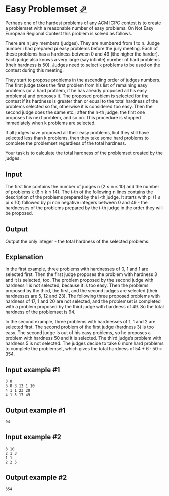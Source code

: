 # Easy Problemset [⬀](https://www.e-olymp.com/en/problems/7565)
Perhaps one of the hardest problems of any ACM ICPC contest is to create a problemset with a reasonable number of easy problems. On Not Easy European Regional Contest this problem is solved as follows.

There are n jury members (judges). They are numbered from 1 to n. Judge number i had prepared pi easy problems before the jury meeting. Each of these problems has a hardness between 0 and 49 (the higher the harder). Each judge also knows a very large (say infinite) number of hard problems (their hardness is 50). Judges need to select k problems to be used on the contest during this meeting.

They start to propose problems in the ascending order of judges numbers. The first judge takes the first problem from his list of remaining easy problems (or a hard problem, if he has already proposed all his easy problems) and proposes it. The proposed problem is selected for the contest if its hardness is greater than or equal to the total hardness of the problems selected so far, otherwise it is considered too easy. Then the second judge does the same etc.; after the n-th judge, the first one proposes his next problem, and so on. This procedure is stopped immediately when k problems are selected.

If all judges have proposed all their easy problems, but they still have selected less than k problems, then they take some hard problems to complete the problemset regardless of the total hardness.

Your task is to calculate the total hardness of the problemset created by the judges.

## Input
The first line contains the number of judges n (2 ≤ n ≤ 10) and the number of problems k (8 ≤ k ≤ 14). The i-th of the following n lines contains the description of the problems prepared by the i-th judge. It starts with pi (1 ≤ pi ≤ 10) followed by pi non negative integers between 0 and 49 - the hardnesses of the problems prepared by the i-th judge in the order they will be proposed.

## Output
Output the only integer - the total hardness of the selected problems.

## Explanation
In the first example, three problems with hardnesses of 0, 1 and 1 are selected first. Then the first judge proposes the problem with hardness 3 and it is selected, too. The problem proposed by the second judge with hardness 1 is not selected, because it is too easy. Then the problems proposed by the third, the first, and the second judges are selected (their hardnesses are 5, 12 and 23). The following three proposed problems with hardness of 17, 1 and 20 are not selected, and the problemset is completed with a problem proposed by the third judge with hardness of 49. So the total hardness of the problemset is 94.

In the second example, three problems with hardnesses of 1, 1 and 2 are selected first. The second problem of the first judge (hardness 3) is too easy. The second judge is out of his easy problems, so he proposes a problem with hardness 50 and it is selected. The third judge’s problem with hardness 5 is not selected. The judges decide to take 6 more hard problems to complete the problemset, which gives the total hardness of 54 + 6 · 50 = 354.

## Input example #1
```
3 8
5 0 3 12 1 10
4 1 1 23 20
4 1 5 17 49
```

## Output example #1
```
94
```

## Input example #2
```
3 10
2 1 3
1 1
2 2 5
```

## Output example #2
```
354
```
